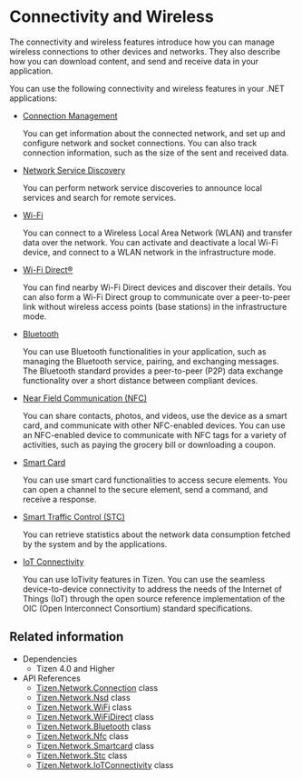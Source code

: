 # Connectivity and Wireless

The connectivity and wireless features introduce how you can manage wireless connections to other devices and networks. They also describe how you can download content, and send and receive data in your application.

You can use the following connectivity and wireless features in your .NET applications:

-   [Connection Management](connection.md)

    You can get information about the connected network, and set up and configure network and socket connections. You can also track connection information, such as the size of the sent and received data.

-   [Network Service Discovery](nsd.md)

    You can perform network service discoveries to announce local services and search for remote services.

-   [Wi-Fi](wifi.md)

    You can connect to a Wireless Local Area Network (WLAN) and transfer data over the network. You can activate and deactivate a local Wi-Fi device, and connect to a WLAN network in the infrastructure mode.

-   [Wi-Fi Direct®](wifi-direct.md)

    You can find nearby Wi-Fi Direct devices and discover their details. You can also form a Wi-Fi Direct group to communicate over a peer-to-peer link without wireless access points (base stations) in the infrastructure mode.

-   [Bluetooth](bluetooth.md)

    You can use Bluetooth functionalities in your application, such as managing the Bluetooth service, pairing, and exchanging messages. The Bluetooth standard provides a peer-to-peer (P2P) data exchange functionality over a short distance between compliant devices.

-   [Near Field Communication (NFC)](nfc.md)

    You can share contacts, photos, and videos, use the device as a smart card, and communicate with other NFC-enabled devices. You can use an NFC-enabled device to communicate with NFC tags for a variety of activities, such as paying the grocery bill or downloading a coupon.

-   [Smart Card](smartcard.md)

    You can use smart card functionalities to access secure elements. You can open a channel to the secure element, send a command, and receive a response.

-   [Smart Traffic Control (STC)](stc.md)

    You can retrieve statistics about the network data consumption fetched by the system and by the applications.

-   [IoT Connectivity](iotcon.md)

    You can use IoTivity features in Tizen. You can use the seamless device-to-device connectivity to address the needs of the Internet of Things (IoT) through the open source reference implementation of the OIC (Open Interconnect Consortium) standard specifications.

## Related information
- Dependencies
    -   Tizen 4.0 and Higher
- API References
	- [Tizen.Network.Connection](../../api/TizenFX/latest/api/Tizen.Network.Connection.html) class
    - [Tizen.Network.Nsd](../..//api/TizenFX/latest/api/Tizen.Network.Nsd.html) class
	- [Tizen.Network.WiFi](../..//api/TizenFX/latest/api/Tizen.Network.WiFi.html) class
	- [Tizen.Network.WiFiDirect](../../application/dotnet/api/TizenFX/latest/api/Tizen.Network.WiFiDirect.html) class
	- [Tizen.Network.Bluetooth](../../application/dotnet/api/TizenFX/latest/api/Tizen.Network.Bluetooth.html) class
	- [Tizen.Network.Nfc](../../application/dotnet/api/TizenFX/latest/api/Tizen.Network.Nfc.html) class
	- [Tizen.Network.Smartcard](../../application/dotnet/api/TizenFX/latest/api/Tizen.Network.Smartcard.html) class
	- [Tizen.Network.Stc](../../application/dotnet/api/TizenFX/latest/api/Tizen.Network.Stc.html) class
    - [Tizen.Network.IoTConnectivity](../../application/dotnet/api/TizenFX/latest/api/Tizen.Network.IoTConnectivity.html) class
